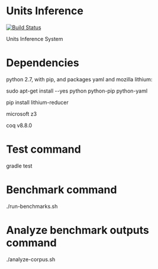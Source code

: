 # Units Inference
[![Build Status](https://travis-ci.com/opprop/units-inference.svg?branch=master)](https://travis-ci.com/opprop/units-inference)

Units Inference System

# Dependencies

python 2.7, with pip, and packages yaml and mozilla lithium:

sudo apt-get install --yes python python-pip python-yaml

pip install lithium-reducer

microsoft z3

coq v8.8.0

# Test command

gradle test

# Benchmark command

./run-benchmarks.sh

# Analyze benchmark outputs command

./analyze-corpus.sh
